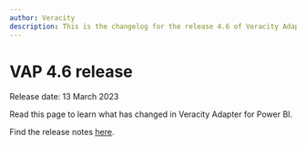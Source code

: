 ```yaml
---
author: Veracity
description: This is the changelog for the release 4.6 of Veracity Adapter for Power BI (VAP).
---
```

# VAP 4.6 release
Release date: 13 March 2023

Read this page to learn what has changed in Veracity Adapter for Power BI.

Find the release notes [here](https://community.veracity.com/t/vap-veracity-adapter-4-6-release-note/214).